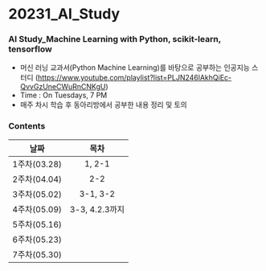 # 20231_AI_Study
### AI Study_Machine Learning with Python, scikit-learn, tensorflow

- 머신 러닝 교과서(Python Machine Learning)를 바탕으로 공부하는 인공지능 스터디
(https://www.youtube.com/playlist?list=PLJN246lAkhQiEc-QvvGzUneCWuRnCNKgU)
- Time : On Tuesdays, 7 PM
- 매주 차시 학습 후 동아리방에서 공부한 내용 정리 및 토의

### Contents
|날짜|목차|
|:--:|:--:|
|1주차(03.28)|1, 2-1|
|2주차(04.04)|2-2|
|3주차(05.02)|3-1, 3-2|
|4주차(05.09)|3-3, 4.2.3까지|
|5주차(05.16)||
|6주차(05.23)||
|7주차(05.30)||

